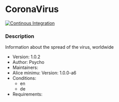 # CoronaVirus

[![Continous Integration](https://gitlab.com/project-alice-assistant/skills/skill_CoronaVirus/badges/master/pipeline.svg)](https://gitlab.com/project-alice-assistant/skills/skill_GarageDoorControl/pipelines/latest)

### Description
Information about the spread of the virus, worldwide

- Version: 1.0.2
- Author: Psycho
- Maintainers:
- Alice minimu: Version: 1.0.0-a6
- Conditions:
  - en
  - de
- Requirements:

